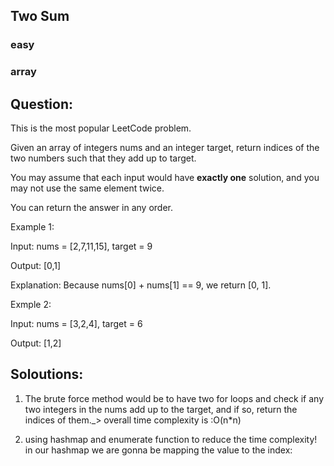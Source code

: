 ## Two Sum
### easy
### array

## Question:
This is the most popular LeetCode problem. 

Given an array of integers nums and an integer target, return indices of the two numbers such that they add up to target.

You may assume that each input would have **exactly one** solution, and you may not use the same element twice.

You can return the answer in any order.

Example 1: 

Input: nums = [2,7,11,15], target = 9

Output: [0,1]

Explanation: Because nums[0] + nums[1] == 9, we return [0, 1].

Exmple 2: 

Input: nums = [3,2,4], target = 6

Output: [1,2]

## Soloutions: 

1) The brute force method would be to have two for loops and check if any two integers in the nums add up to the target, and if so, return the indices of them._> overall time complexity is :O(n*n)

2) using hashmap and enumerate function to reduce the time complexity! in our hashmap we are gonna be mapping the value to the index: 
